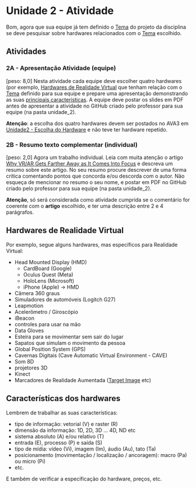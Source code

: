 <!--  FIXME:Inicio semestre -->  

[Unidade2 - Escolha do Hardware]: <https://ava3.furb.br/mod/forum/view.php?id=819785> "HardwareEScolha"  

# Unidade 2 - Atividade  

Bom, agora que sua equipe já tem definido o [Tema](../Unidade1/atividadeAula.md#temas "Tema") do projeto da disciplina se deve pesquisar sobre hardwares relacionados com o [Tema](../Unidade1/atividadeAula.md#temas "Tema") escolhido.  

## Atividades

### 2A - Apresentação Atividade (equipe)

\[peso: 8,0] Nesta atividade cada equipe deve escolher quatro hardwares (por exemplo, [Hardwares de Realidade Virtual](#hardwares-de-realidade-virtual "Hardwares de Realidade Virtual") que tenham relação com o [Tema](../Unidade1/atividadeAula.md#temas "Tema") definido para sua equipe e prepare uma apresentação demonstrando as suas [principais características](#características-dos-hardwares "principais características"). A equipe deve postar os slides em PDF antes de apresentar a atividade no GitHub criado pelo professor para sua equipe (na pasta unidade_2).  
<!-- Como parâmetro (aproximado) usem no máximo uns 5 minutos para cada aplicativo e 5 minutos para discussão. -->  

**Atenção**: a escolha dos quatro hardwares devem ser postados no AVA3 em [Unidade2 - Escolha do Hardware] e não teve ter hardware repetido.  


### 2B - Resumo texto complementar (individual)

\[peso: 2,0] Agora um trabalho individual. Leia com muita atenção o artigo [Why VR/AR Gets Farther Away as It Comes Into Focus](atividade_WhyVRARGetsFartherAwayAsItComesIntoFocus.pdf) e descreva um resumo sobre este artigo. No seu resumo procure descrever de uma forma crítica comentando pontos que concorda e/ou descorda com o autor.
Não esqueça de mencionar no resumo o seu nome, e postar em PDF no GitHub criado pelo professor para sua equipe (na pasta unidade_2).  

**Atenção**, só será considerada como atividade cumprida se o comentário for coerente com o **artigo** escolhido, e ter uma descrição entre 2 e 4 parágrafos.  

## Hardwares de Realidade Virtual

Por exemplo, segue alguns hardwares, mas específicos para Realidade Virtual:  

- Head Mounted Display (HMD)  
  - CardBoard (Google)  
  - Oculus Quest (Meta)  
  - HoloLens (Microsoft)  
  - iPhone (Apple) -> HMD  
- Câmera 360 graus  
- Simuladores de automóveis (Logitch G27)  
- Leapmotion  
- Acelerômetro / Giroscópio  
- iBeacon  
- controles para usar na mão  
- Data Gloves  
- Esteira para se movimentar sem sair do lugar  
- Sapatos que simulam o movimento da pessoa  
- Global Position System (GPS)  
- Cavernas Digitais (Cave Automatic Virtual Environment - CAVE)  
- Som 8D  
- projetores 3D  
- Kinect  
- Marcadores de Realidade Aumentada ([Target Image](https://library.vuforia.com/objects/image-targets "Target Image") etc)  

## Características dos hardwares  

Lembrem de trabalhar as suas características:  

- tipo de informação: vetorial (V) e raster (R)  
- dimensão da informação: 1D, 2D, 3D ... 4D, ND etc  
- sistema absoluto (A) e/ou relativo (T)  
- entrada (E), processo (P) e saída (S)  
- tipo de mídia: vídeo (Vi), imagem (Im), áudio (Au), tato (Ta)  
- posicionamento (movimentação / localização / ancoragem): macro (Pa) ou micro (Pi)  
- etc.

E também de verificar a especificação do hardware, preços, etc.  
